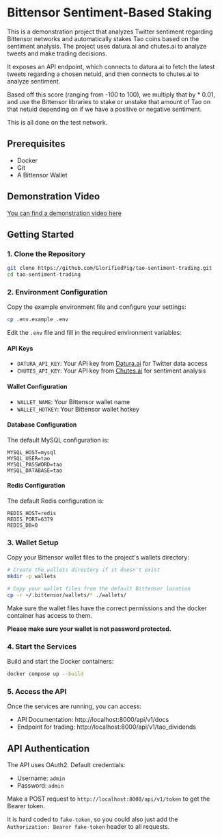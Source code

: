 # Bittensor Sentiment-Based Staking

This is a demonstration project that analyzes Twitter sentiment regarding Bittensor networks and automatically stakes Tao coins based on the sentiment analysis. The project uses datura.ai and chutes.ai to analyze tweets and make trading decisions.

It exposes an API endpoint, which connects to datura.ai to fetch the latest tweets regarding a chosen netuid, and then connects to chutes.ai to analyze sentiment.

Based off this score (ranging from -100 to 100), we multiply that by * 0.01, and use the Bittensor libraries to stake or unstake that amount of Tao on that netuid depending on if we have a positive or negative sentiment.

This is all done on the test network.

## Prerequisites

- Docker
- Git
- A Bittensor Wallet

## Demonstration Video
[You can find a demonstration video here](https://www.youtube.com/watch?v=dA7x4oWuc20)

## Getting Started

### 1. Clone the Repository

```bash
git clone https://github.com/GlorifiedPig/tao-sentiment-trading.git
cd tao-sentiment-trading
```

### 2. Environment Configuration

Copy the example environment file and configure your settings:

```bash
cp .env.example .env
```

Edit the `.env` file and fill in the required environment variables:

#### API Keys
- `DATURA_API_KEY`: Your API key from [Datura.ai](https://datura.ai) for Twitter data access
- `CHUTES_API_KEY`: Your API key from [Chutes.ai](https://chutes.ai) for sentiment analysis

#### Wallet Configuration
- `WALLET_NAME`: Your Bittensor wallet name
- `WALLET_HOTKEY`: Your Bittensor wallet hotkey

#### Database Configuration
The default MySQL configuration is:
```
MYSQL_HOST=mysql
MYSQL_USER=tao
MYSQL_PASSWORD=tao
MYSQL_DATABASE=tao
```

#### Redis Configuration
The default Redis configuration is:
```
REDIS_HOST=redis
REDIS_PORT=6379
REDIS_DB=0
```

### 3. Wallet Setup

Copy your Bittensor wallet files to the project's wallets directory:

```bash
# Create the wallets directory if it doesn't exist
mkdir -p wallets

# Copy your wallet files from the default Bittensor location
cp -r ~/.bittensor/wallets/* ./wallets/
```

Make sure the wallet files have the correct permissions and the docker container has access to them.

**Please make sure your wallet is not password protected.**

### 4. Start the Services

Build and start the Docker containers:

```bash
docker compose up --build
```

### 5. Access the API

Once the services are running, you can access:
- API Documentation: http://localhost:8000/api/v1/docs
- Endpoint for trading: http://localhost:8000/api/v1/tao_dividends

## API Authentication

The API uses OAuth2. Default credentials:
- Username: `admin`
- Password: `admin`

Make a POST request to `http://localhost:8000/api/v1/token` to get the Bearer token.

It is hard coded to `fake-token`, so you could also just add the `Authorization: Bearer fake-token` header to all requests.
